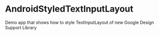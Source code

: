 # AndroidStyledTextInputLayout
Demo app that shows how to style TextInputLayout of new Google Design Support Library
